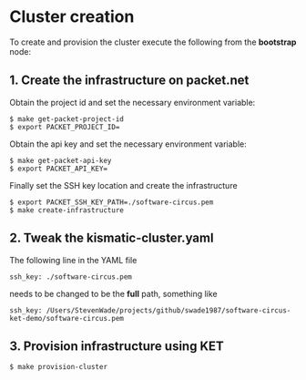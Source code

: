 # Cluster creation

To create and provision the cluster execute the following from the **bootstrap** node:

## 1. Create the infrastructure on packet.net

Obtain the project id and set the necessary environment variable:

```
$ make get-packet-project-id
$ export PACKET_PROJECT_ID=
```

Obtain the api key and set the necessary environment variable:

```
$ make get-packet-api-key
$ export PACKET_API_KEY=
```

Finally set the SSH key location and create the infrastructure
```
$ export PACKET_SSH_KEY_PATH=./software-circus.pem
$ make create-infrastructure
```

## 2. Tweak the kismatic-cluster.yaml
The following line in the YAML file

```
ssh_key: ./software-circus.pem
```

needs to be changed to be the **full** path, something like

```
ssh_key: /Users/StevenWade/projects/github/swade1987/software-circus-ket-demo/software-circus.pem
```

## 3. Provision infrastructure using KET
```
$ make provision-cluster
```